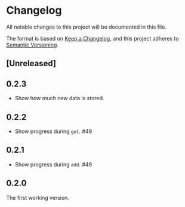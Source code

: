 # Changelog

All notable changes to this project will be documented in this file.

The format is based on [Keep a Changelog](https://keepachangelog.com/en/1.0.0/),
and this project adheres to [Semantic Versioning](https://semver.org/spec/v2.0.0.html).

## [Unreleased]

## 0.2.3

- Show how much new data is stored.

## 0.2.2

- Show progress during `get`. #49

## 0.2.1

- Show progress during `add`. #49

## 0.2.0

The first working version.
